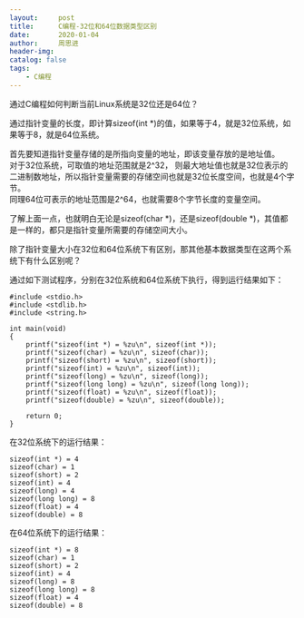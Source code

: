 ```yaml
---
layout:     post
title:      C编程-32位和64位数据类型区别
date:       2020-01-04
author:     周思进
header-img:	
catalog: false
tags:
    - C编程
---
```


通过C编程如何判断当前Linux系统是32位还是64位？

通过指针变量的长度，即计算sizeof(int *)的值，如果等于4，就是32位系统，如果等于8，就是64位系统。

首先要知道指针变量存储的是所指向变量的地址，即该变量存放的是地址值。  
对于32位系统，可取值的地址范围就是2^32， 则最大地址值也就是32位表示的二进制数地址，所以指针变量需要的存储空间也就是32位长度空间，也就是4个字节。  
同理64位可表示的地址范围是2^64，也就需要8个字节长度的变量空间。

了解上面一点，也就明白无论是sizeof(char *)，还是sizeof(double *)，其值都是一样的，都只是指针变量所需要的存储空间大小。

除了指针变量大小在32位和64位系统下有区别，那其他基本数据类型在这两个系统下有什么区别呢？

通过如下测试程序，分别在32位系统和64位系统下执行，得到运行结果如下：


```
#include <stdio.h>
#include <stdlib.h>
#include <string.h>

int main(void)
{
	printf("sizeof(int *) = %zu\n", sizeof(int *));
	printf("sizeof(char) = %zu\n", sizeof(char));
	printf("sizeof(short) = %zu\n", sizeof(short));
	printf("sizeof(int) = %zu\n", sizeof(int));
	printf("sizeof(long) = %zu\n", sizeof(long));
	printf("sizeof(long long) = %zu\n", sizeof(long long));
	printf("sizeof(float) = %zu\n", sizeof(float));
	printf("sizeof(double) = %zu\n", sizeof(double));

	return 0;
}
```

在32位系统下的运行结果：

```
sizeof(int *) = 4
sizeof(char) = 1
sizeof(short) = 2
sizeof(int) = 4
sizeof(long) = 4
sizeof(long long) = 8
sizeof(float) = 4
sizeof(double) = 8
```

在64位系统下的运行结果：

```
sizeof(int *) = 8
sizeof(char) = 1
sizeof(short) = 2
sizeof(int) = 4
sizeof(long) = 8
sizeof(long long) = 8
sizeof(float) = 4
sizeof(double) = 8
```

